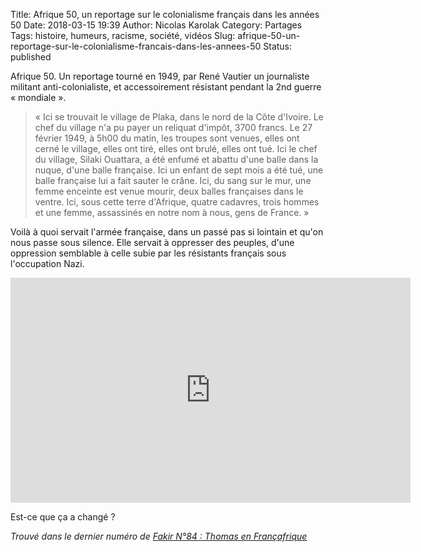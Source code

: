 Title: Afrique 50, un reportage sur le colonialisme français dans les années 50
Date: 2018-03-15 19:39
Author: Nicolas Karolak
Category: Partages
Tags: histoire, humeurs, racisme, société, vidéos
Slug: afrique-50-un-reportage-sur-le-colonialisme-francais-dans-les-annees-50
Status: published



Afrique 50. Un reportage tourné en 1949, par René Vautier un journaliste militant anti-colonialiste, et accessoirement résistant pendant la 2nd guerre « mondiale ».

> « Ici se trouvait le village de Plaka, dans le nord de la Côte d'Ivoire. Le chef du village n'a pu payer un reliquat d'impôt, 3700 francs. Le 27 février 1949, à 5h00 du matin, les troupes sont venues, elles ont cerné le village, elles ont tiré, elles ont brulé, elles ont tué. Ici le chef du village, Silaki Ouattara, a été enfumé et abattu d'une balle dans la nuque, d'une balle française. Ici un enfant de sept mois a été tué, une balle française lui a fait sauter le crâne. Ici, du sang sur le mur, une femme enceinte est venue mourir, deux balles françaises dans le ventre. Ici, sous cette terre d'Afrique, quatre cadavres, trois hommes et une femme, assassinés en notre nom à nous, gens de France. »

Voilà à quoi servait l'armée française, dans un passé pas si lointain et qu'on nous passe sous silence. Elle servait à oppresser des peuples, d'une oppression semblable à celle subie par les résistants français sous l'occupation Nazi.

<iframe id='ivplayer' width='640' height='360' src='https://invidious.fdn.fr/embed/i5vIXhs8qic' style='border:none;'></iframe>

Est-ce que ça a changé ?

*Trouvé dans le dernier numéro de [Fakir N°84 : Thomas en Françafrique](http://www.fakirpresse.info/+-no84-312-+)*

